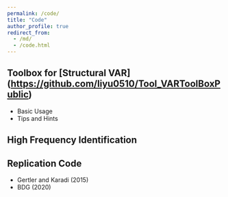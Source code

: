 ```yaml
---
permalink: /code/
title: "Code"
author_profile: true
redirect_from: 
  - /md/
  - /code.html
---
```


## Toolbox for [Structural VAR] (https://github.com/liyu0510/Tool_VARToolBoxPublic)
* Basic Usage
* Tips and Hints

## High Frequency Identification

## Replication Code 
* Gertler and Karadi (2015)
* BDG (2020)


